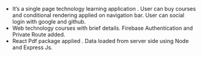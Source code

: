 * It’s a single page technology learning application . User can buy courses and conditional rendering applied on navigation bar. User can social login with google and github.
* Web technology courses with brief details. Firebase Authentication and Private Route added.
* React Pdf package applied . Data loaded from server side using Node and Express Js.
